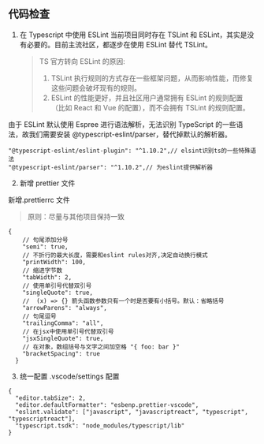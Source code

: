 ## 代码检查

1. 在 Typescript 中使用 ESLint
   当前项目同时存在 TSLint 和 ESLint，其实是没有必要的。目前主流社区，都逐步在使用 ESLint 替代 TSLint。
   > TS 官方转向 ESLint 的原因:
   >
   > 1. TSLint 执行规则的方式存在一些框架问题，从而影响性能，而修复这些问题会破坏现有的规则。
   > 2. ESLint 的性能更好，并且社区用户通常拥有 ESLint 的规则配置（比如 React 和 Vue 的配置），而不会拥有 TSLint 的规则配置。

由于 ESLint 默认使用 Espree 进行语法解析，无法识别 TypeScript 的一些语法，故我们需要安装 @typescript-eslint/parser，替代掉默认的解析器。

```
"@typescript-eslint/eslint-plugin": "^1.10.2",// elsint识别ts的一些特殊语法
"@typescript-eslint/parser": "^1.10.2",// 为eslint提供解析器
```

2. 新增 prettier 文件

新增.prettierrc 文件

> 原则：尽量与其他项目保持一致

```
{
    // 句尾添加分号
    "semi": true,
    // 不折行的最大长度，需要和eslint rules对齐,决定自动换行模式
    "printWidth": 100,
    // 缩进字节数
    "tabWidth": 2,
    // 使用单引号代替双引号
    "singleQuote": true,
    //  (x) => {} 箭头函数参数只有一个时是否要有小括号。默认：省略括号
    "arrowParens": "always",
    // 句尾逗号
    "trailingComma": "all",
    // 在jsx中使用单引号代替双引号
    "jsxSingleQuote": true,
    // 在对象，数组括号与文字之间加空格 "{ foo: bar }"
    "bracketSpacing": true
  }
```

3. 统一配置 .vscode/settings 配置

```
{
  "editor.tabSize": 2,
  "editor.defaultFormatter": "esbenp.prettier-vscode",
  "eslint.validate": ["javascript", "javascriptreact", "typescript", "typescriptreact"],
  "typescript.tsdk": "node_modules/typescript/lib"
}
```
